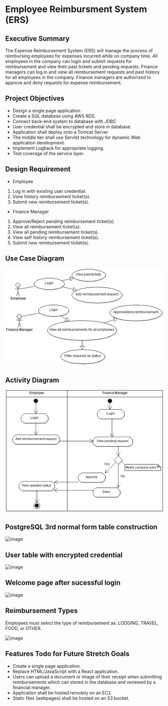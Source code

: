 # Employee Reimbursment System (ERS)

## Executive Summary
The Expense Reimbursement System (ERS) will manage the process of reimbursing employees for expenses incurred while on company time. All employees in the company can login and submit requests for reimbursement and view their past tickets and pending requests. Finance managers can log in and view all reimbursement requests and past history for all employees in the company. Finance managers are authorized to approve and deny requests for expense reimbursement.


## Project Objectives
* Design a single page application.
* Create a SQL databese using AWS RDS.
* Connect back-end system to database with JDBC
* User credential shall be encrypted and store in database.
* Application shall deploy onto a Tomcat Server.
* The middle tier shall use Servlet technology for dynamic Web application development.
* Implement Logback for appropriate logging.
* Test coverage of the service layer.


## Design Requirement
* Employee
1. Log in with existing user credential.
2. View history reimbursement ticket(s).
3. Submit new reimbursement ticket(s).

* Finance Manager
1. Approve/Reject pending reimbursement ticket(s).
2. View all reimbursement ticket(s).
3. View all pending reimbursement ticket(s).
4. View self history reimbursement ticket(s).
5. Submit new reimbursement ticket(s).


## Use Case Diagram

![](./imgs/use-case.jpg)


## Activity Diagram

![](./imgs/activity.jpg)



## PostgreSQL 3rd normal form table construction

![image](https://user-images.githubusercontent.com/67383232/129967495-efcb4e62-4526-4d14-aa3d-a229099d50c8.png)


## User table with encrypted credential
![image](https://user-images.githubusercontent.com/67383232/129971352-ec99cdbb-4273-4952-a5c0-0e86d0961436.png)

## Welcome page after sucessful login
![image](https://user-images.githubusercontent.com/67383232/129996526-96b2d4e1-cf58-4a67-88a3-234478df614a.png)


## Reimbursement Types
Employees must select the type of reimbursement as: LODGING, TRAVEL, FOOD, or OTHER.

![image](https://user-images.githubusercontent.com/67383232/129996670-6f52cb24-08cf-4f27-b628-def7e8f82b46.png)






## Features Todo for Future Stretch Goals
* Create a single page application. 
* Replace HTML/JavaScript with a React application.
* Users can upload a document or image of their receipt when submitting reimbursements which can stored in the database and reviewed by a financial manager.
* Application shall be hosted remotely on an EC2.
* Static files (webpages) shall be hosted on an S3 bucket. 
